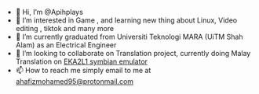 - 👋 Hi, I’m @Apihplays
- 👀 I’m interested in Game , and learning new thing about Linux, Video editing , tiktok and many more
- 🌱 I’m currently graduated from Universiti Teknologi MARA (UiTM Shah Alam) as an Electrical Engineer
- 💞️ I’m looking to collaborate on Translation project, currently doing Malay Translation on [EKA2L1 symbian emulator](https://github.com/EKA2L1/EKA2L1)
- 📫 How to reach me simply email to me at ahafizmohamed95@protonmail.com

<!---
Apihplays/Apihplays is a ✨ special ✨ repository because its `README.md` (this file) appears on your GitHub profile.
You can click the Preview link to take a look at your changes.
--->
